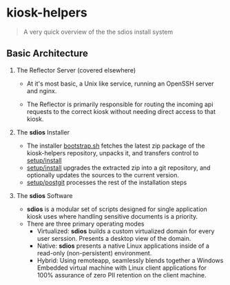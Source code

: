 # kiosk-helpers 
> A very quick overview of the the sdios install system

## Basic Architecture
1. The Reflector Server (covered elsewhere)
    * At it's most basic, a Unix like service, running an OpenSSH server and nginx.

    * The Reflector is primarily responsible for routing the incoming api requests to the correct kiosk without needing direct access to that kiosk.

2. The **sdios** Installer
    * The installer [bootstrap.sh](bootstrap.sh) fetches the latest zip package of the kiosk-helpers repository, unpacks it, and transfers control to [setup/install](setup/install)
    * [setup/install](setup/install) upgrades the extracted zip into a git repository, and optionally updates the sources to the current version.
    * [setup/postgit](setup/postgit) processes the rest of the installation steps
    
3. The **sdios** Software
    * **sdios** is a modular set of scripts designed for single application kiosk uses where handling sensitive documents is a priority.
    * There are three primary operating modes
        * Virtualized: **sdios** builds a custom virtualized domain for every user serssion.  Presents a desktop view of the domain.
        * Native: **sdios** presents a native Linux applications inside of a read-only (non-persistent) environment.
        * Hybrid: Using remoteapp, seamlessly blends together a Windows Embedded virtual machine with Linux client applications for 100% assurance of zero PII retention on the client machine.

